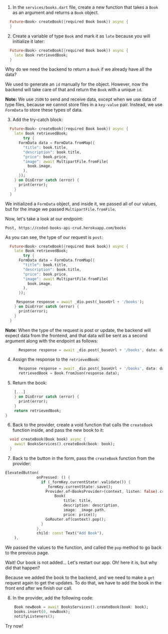 1. In the `services/books.dart` file, create a new function that takes a `Book` as an argument and returns a `Book` object.

```dart
  Future<Book> createBook({required Book book}) async {
  }
```

2. Create a variable of type `Book` and mark it as `late` because you will initialize it later:

```dart
  Future<Book> createBook({required Book book}) async {
    late Book retrievedBook;
  }
```

Why do we need the backend to return a `Book` if we already have all the data?

We used to generate an `id` manually for the object. However, now the backend will take care of that and return the `Book` with a unique `id`.

**Note:** We use `JSON` to send and receive data, except when we use data of type files, because we cannot store files in a `key-value` pair. Instead, we use `FormData` to store these types of data.

3. Add the try-catch block:

```dart
  Future<Book> createBook({required Book book}) async {
    late Book retrievedBook;
        try {
      FormData data = FormData.fromMap({
        "title": book.title,
        "description": book.title,
        "price": book.price,
        "image": await MultipartFile.fromFile(
          book.image,
        ),
      });
    } on DioError catch (error) {
      print(error);
    }
  }
```

We initialized a `FormData` object, and inside it, we passed all of our values, but for the image we passed `MultipartFile.fromFile`.

Now, let's take a look at our endpoint:

```
Post, https://coded-books-api-crud.herokuapp.com/books
```

As you can see, the type of our request is `post`:

```dart
  Future<Book> createBook({required Book book}) async {
    late Book retrievedBook;
        try {
      FormData data = FormData.fromMap({
        "title": book.title,
        "description": book.title,
        "price": book.price,
        "image": await MultipartFile.fromFile(
          book.image,
        ),
      });

     Response response = await _dio.post(_baseUrl + '/books');
    } on DioError catch (error) {
      print(error);
    }
  }
```

**Note:** When the type of the request is post or update, the backend will expect data from the frontend, and that data will be sent as a second argument along with the endpoint as follows:

```dart
      Response response = await _dio.post(_baseUrl + '/books', data: data);
```

4. Assign the response to the `retrievedBook`:

```dart
      Response response = await _dio.post(_baseUrl + '/books', data: data);
      retrievedBook = Book.fromJson(response.data);
```

5. Return the book:

```dart
    [...]
    } on DioError catch (error) {
      print(error);
    }
    return retrievedBook;
}
```

6. Back to the provider, create a void function that calls the `createBook` function inside, and pass the new book to it:

```dart
  void createBook(Book book) async {
    await BooksServices().createBook(book: book);
  }
```

7. Back to the button in the form, pass the `createBook` function from the provider:

```dart
ElevatedButton(
              onPressed: () {
                if (_formKey.currentState!.validate()) {
                  _formKey.currentState!.save();
                  Provider.of<BooksProvider>(context, listen: false).createBook(
                      Book(
                          title: title,
                          description: description,
                          image: _image.path,
                          price: price));
                  GoRouter.of(context).pop();
                }
              },
              child: const Text("Add Book"),
    ),
```

We passed the values to the function, and called the `pop` method to go back to the previous page.

Wait! Our book is not added... Let's restart our app. Oh! here it is, but why did that happen?

Because we added the book to the backend, and we need to make a `get` request again to get the updates. To do that, we have to add the book in the front end after we finish our call.

8. In the provider, add the following code:

```dart
    Book newBook = await BooksServices().createBook(book: book);
    books.insert(0, newBook);
    notifyListeners();
```

Try now!
